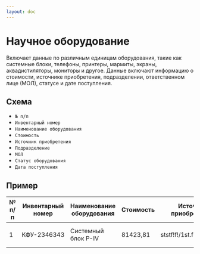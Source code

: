 ```yaml
---
layout: doc
---
```


# Научное оборудование
Включает данные по различным единицам оборудования, такие как системные блоки, телефоны, принтеры, мармиты, экраны, аквадистиляторы, мониторы и другое. Данные включают информацию о стоимости, источнике приобретения, подразделении, ответственном лице (МОЛ), статусе и дате поступления.

## Схема

* `№ п/п`
* `Инвентарный номер`
* `Наименование оборудования`
* `Стоимость`
* `Источник приобретения`
* `Подразделение`
* `МОЛ`
* `Статус оборудования`
* `Дата поступления`

## Пример

№ п/п | Инвентарный номер | Наименование оборудования | Стоимость | Источник приобретения | Подразделение | МОЛ | Статус оборудования | Дата поступления
|--|--|--|--|--|--|--|--|--|
1 | КФУ-2346343 | Системный блок P-IV | 81423,81 | ststf!f!/1st.f!f!.ststststp | 1.1.2.06.2.01.2 | Гребенчиков Тимур Дамирович | Списан | 17.07.2003